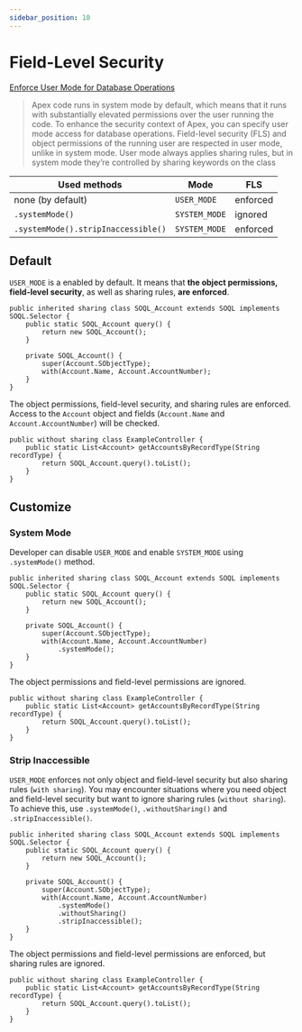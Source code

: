 ```yaml
---
sidebar_position: 10
---
```


# Field-Level Security

[Enforce User Mode for Database Operations](https://developer.salesforce.com/docs/atlas.en-us.apexcode.meta/apexcode/apex_classes_enforce_usermode.htm)

> Apex code runs in system mode by default, which means that it runs with substantially elevated permissions over the user running the code. To enhance the security context of Apex, you can specify user mode access for database operations. Field-level security (FLS) and object permissions of the running user are respected in user mode, unlike in system mode. User mode always applies sharing rules, but in system mode they’re controlled by sharing keywords on the class

Used methods | Mode | FLS
------------ | ---- | --------------
none (by default) | `USER_MODE` | enforced
`.systemMode()` | `SYSTEM_MODE` | ignored
`.systemMode().stripInaccessible()` | `SYSTEM_MODE` | enforced

## Default

`USER_MODE` is a enabled by default. It means that **the object permissions, field-level security**, as well as sharing rules, **are enforced**.

```apex
public inherited sharing class SOQL_Account extends SOQL implements SOQL.Selector {
    public static SOQL_Account query() {
        return new SOQL_Account();
    }

    private SOQL_Account() {
        super(Account.SObjectType);
        with(Account.Name, Account.AccountNumber);
    }
}
```

The object permissions, field-level security, and sharing rules are enforced.
Access to the `Account` object and fields (`Account.Name` and `Account.AccountNumber`) will be checked.

```apex
public without sharing class ExampleController {
    public static List<Account> getAccountsByRecordType(String recordType) {
        return SOQL_Account.query().toList();
    }
}
```

## Customize

### System Mode

Developer can disable `USER_MODE` and enable `SYSTEM_MODE` using `.systemMode()` method.

```apex
public inherited sharing class SOQL_Account extends SOQL implements SOQL.Selector {
    public static SOQL_Account query() {
        return new SOQL_Account();
    }

    private SOQL_Account() {
        super(Account.SObjectType);
        with(Account.Name, Account.AccountNumber)
            .systemMode();
    }
}
```

The object permissions and field-level permissions are ignored.

```apex
public without sharing class ExampleController {
    public static List<Account> getAccountsByRecordType(String recordType) {
        return SOQL_Account.query().toList();
    }
}
```

### Strip Inaccessible

`USER_MODE` enforces not only object and field-level security but also sharing rules (`with sharing`).
You may encounter situations where you need object and field-level security but want to ignore sharing rules (`without sharing`).
To achieve this, use `.systemMode()`, `.withoutSharing()` and `.stripInaccessible()`.

```apex
public inherited sharing class SOQL_Account extends SOQL implements SOQL.Selector {
    public static SOQL_Account query() {
        return new SOQL_Account();
    }

    private SOQL_Account() {
        super(Account.SObjectType);
        with(Account.Name, Account.AccountNumber)
            .systemMode()
            .withoutSharing()
            .stripInaccessible();
    }
}
```

The object permissions and field-level permissions are enforced, but sharing rules are ignored.

```apex
public without sharing class ExampleController {
    public static List<Account> getAccountsByRecordType(String recordType) {
        return SOQL_Account.query().toList();
    }
}
```
